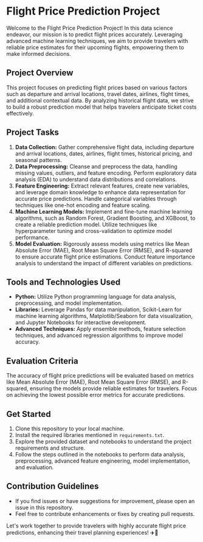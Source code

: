 # Flight Price Prediction Project

Welcome to the Flight Price Prediction Project! In this data science endeavor, our mission is to predict flight prices accurately. Leveraging advanced machine learning techniques, we aim to provide travelers with reliable price estimates for their upcoming flights, empowering them to make informed decisions.

## Project Overview

This project focuses on predicting flight prices based on various factors such as departure and arrival locations, travel dates, airlines, flight times, and additional contextual data. By analyzing historical flight data, we strive to build a robust prediction model that helps travelers anticipate ticket costs effectively.

## Project Tasks

1. **Data Collection:** Gather comprehensive flight data, including departure and arrival locations, dates, airlines, flight times, historical pricing, and seasonal patterns.
2. **Data Preprocessing:** Cleanse and preprocess the data, handling missing values, outliers, and feature encoding. Perform exploratory data analysis (EDA) to understand data distributions and correlations.
3. **Feature Engineering:** Extract relevant features, create new variables, and leverage domain knowledge to enhance data representation for accurate price predictions. Handle categorical variables through techniques like one-hot encoding and feature scaling.
4. **Machine Learning Models:** Implement and fine-tune machine learning algorithms, such as Random Forest, Gradient Boosting, and XGBoost, to create a reliable prediction model. Utilize techniques like hyperparameter tuning and cross-validation to optimize model performance.
5. **Model Evaluation:** Rigorously assess models using metrics like Mean Absolute Error (MAE), Root Mean Square Error (RMSE), and R-squared to ensure accurate flight price estimations. Conduct feature importance analysis to understand the impact of different variables on predictions.

## Tools and Technologies Used

- **Python:** Utilize Python programming language for data analysis, preprocessing, and model implementation.
- **Libraries:** Leverage Pandas for data manipulation, Scikit-Learn for machine learning algorithms, Matplotlib/Seaborn for data visualization, and Jupyter Notebooks for interactive development.
- **Advanced Techniques:** Apply ensemble methods, feature selection techniques, and advanced regression algorithms to improve model accuracy.
  
## Evaluation Criteria

The accuracy of flight price predictions will be evaluated based on metrics like Mean Absolute Error (MAE), Root Mean Square Error (RMSE), and R-squared, ensuring the models provide reliable estimates for travelers. Focus on achieving the lowest possible error metrics for accurate predictions.

## Get Started

1. Clone this repository to your local machine.
2. Install the required libraries mentioned in `requirements.txt`.
3. Explore the provided dataset and notebooks to understand the project requirements and structure.
4. Follow the steps outlined in the notebooks to perform data analysis, preprocessing, advanced feature engineering, model implementation, and evaluation.

## Contribution Guidelines

- If you find issues or have suggestions for improvement, please open an issue in this repository.
- Feel free to contribute enhancements or fixes by creating pull requests.

Let's work together to provide travelers with highly accurate flight price predictions, enhancing their travel planning experiences! ✈️🔮
